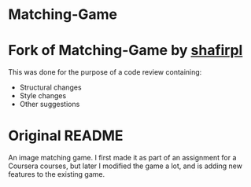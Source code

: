 # Matching-Game

Fork of Matching-Game by [shafirpl](https://github.com/shafirpl/)
============

This was done for the purpose of a code review containing:
* Structural changes
* Style changes
* Other suggestions

Original README
============
An image matching game. I first made it as part of an assignment for a Coursera courses, but later I modified the game a lot, and is adding new features to the existing game.
